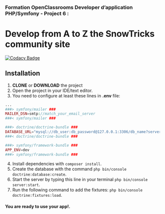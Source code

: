 ### Formation OpenClassrooms Developer d’application PHP/Symfony - Project 6 :
# Develop from A to Z the SnowTricks community site

[![Codacy Badge](https://app.codacy.com/project/badge/Grade/11331498563c42e48bd0750211969876)](https://www.codacy.com/gh/olha-r/p6-snowtricks/dashboard?utm_source=github.com&amp;utm_medium=referral&amp;utm_content=olha-r/p6-snowtricks&amp;utm_campaign=Badge_Grade)


## Installation

1. **CLONE** or **DOWNLOAD** the project
2. Open the project in your IDE/text editor. 
3. You need to configure at least these lines in **.env** file:

```php
...
###> symfony/mailer ###
MAILER_DSN=smtp://match_your_email_server
###< symfony/mailer ###

###> doctrine/doctrine-bundle ###
DATABASE_URL="mysql://db_user:db_password@127.0.0.1:3306/db_name?serverVersion=5.7"
###< doctrine/doctrine-bundle ###

###> symfony/framework-bundle ###
APP_ENV=dev
###> symfony/framework-bundle ###
```

4. Install dependencies with ```composer install```.
5. Create the database with the command ```php bin/console doctrine:database:create```.
6. Start the server by typing this line in your terminal ```php bin/console server:start```.
7. Run the following command to add the fixtures: ```php bin/console doctrine:fixtures:load```.

#### You are ready to use your app!.
